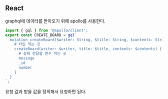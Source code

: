## React
graphql에 데이터를 받아오기 위해 apollo를 사용한다.

```js
import { gql } from '@apollo/client';
export const CREATE_BOARD = gql`
  mutation createBoard($writer: String, $title: String, $contents: String) {
    # 타입 적는 곳
    createBoard(writer: $writer, title: $title, contents: $contents) {
      # 실제 전달할 변수 적는 곳
      message
      _id
      number
    }
  }
`;

```
요청 값과 받을 값을 정의해서 요청하면 된다.
